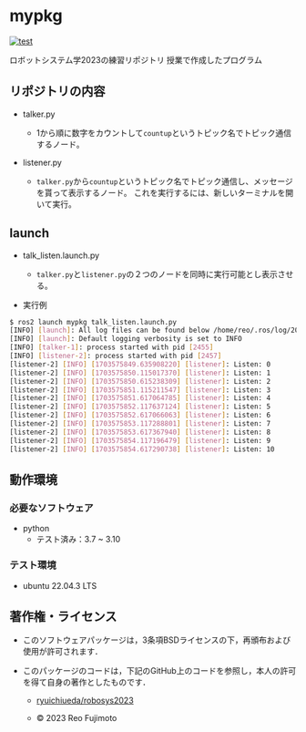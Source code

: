 # mypkg
[![test](https://github.com/reofujimoto/robosys2023/actions/workflows/test.yml/badge.svg)](https://github.com/reofujimoto/mypkg/actions)

ロボットシステム学2023の練習リポジトリ
授業で作成したプログラム

## リポジトリの内容
* talker.py
  * 1から順に数字をカウントして`countup`というトピック名でトピック通信するノード。

* listener.py
  * `talker.py`から`countup`というトピック名でトピック通信し、メッセージを貰って表示するノード。  これを実行するには、新しいターミナルを開いて実行。  

## launch
* talk_listen.launch.py
  * `talker.py`と`listener.py`の２つのノードを同時に実行可能とし表示させる。

* 実行例

```bash
$ ros2 launch mypkg talk_listen.launch.py
[INFO] [launch]: All log files can be found below /home/reo/.ros/log/2023-12-26-16-30-48-665078-DESKTOP-V4N2IEO-2454
[INFO] [launch]: Default logging verbosity is set to INFO
[INFO] [talker-1]: process started with pid [2455]
[INFO] [listener-2]: process started with pid [2457]
[listener-2] [INFO] [1703575849.635908220] [listener]: Listen: 0
[listener-2] [INFO] [1703575850.115017370] [listener]: Listen: 1
[listener-2] [INFO] [1703575850.615238309] [listener]: Listen: 2
[listener-2] [INFO] [1703575851.115211547] [listener]: Listen: 3
[listener-2] [INFO] [1703575851.617064785] [listener]: Listen: 4
[listener-2] [INFO] [1703575852.117637124] [listener]: Listen: 5
[listener-2] [INFO] [1703575852.617066063] [listener]: Listen: 6
[listener-2] [INFO] [1703575853.117288801] [listener]: Listen: 7
[listener-2] [INFO] [1703575853.617367940] [listener]: Listen: 8
[listener-2] [INFO] [1703575854.117196479] [listener]: Listen: 9
[listener-2] [INFO] [1703575854.617290738] [listener]: Listen: 10
```

## 動作環境
### 必要なソフトウェア　

* python
  * テスト済み：3.7 ~ 3.10

### テスト環境
* ubuntu 22.04.3 LTS

## 著作権・ライセンス
* このソフトウェアパッケージは，3条項BSDライセンスの下，再頒布および使用が許可されます．
  
* このパッケージのコードは，下記のGitHub上のコードを参照し，本人の許可を得て自身の著作としたものです． 
  * [ryuichiueda/robosys2023](https://github.com/ryuichiueda/robosys2023)

  * © 2023 Reo Fujimoto 
